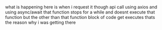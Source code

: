 what is happening here is when i request it though api call using axios and using async/await
that function stops for a while and doesnt execute that function but the other than that function block of code get executes
thats the reason why i was getting there
